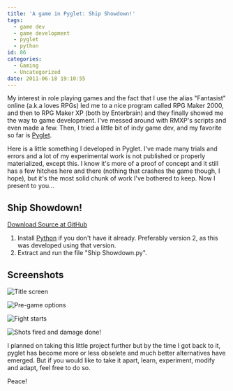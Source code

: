 ```yaml
---
title: 'A game in Pyglet: Ship Showdown!'
tags:
  - game dev
  - game development
  - pyglet
  - python
id: 86
categories:
  - Gaming
  - Uncategorized
date: 2011-06-18 19:10:55
---
```


My interest in role playing games and the fact that I use the alias "Fantasist" online (a.k.a loves RPGs) led me to a nice program called RPG Maker 2000, and then to RPG Maker XP (both by Enterbrain) and they finally showed me the way to game development. I've messed around with RMXP's scripts and even made a few. Then, I tried a little bit of indy game dev, and my favorite so far is [Pyglet](http://www.pyglet.org/ "Pyglet").

Here is a little something I developed in Pyglet. I've made many trials and errors and a lot of my experimental work is not published or properly materialized, except this. I know it's more of a proof of concept and it still has a few hitches here and there (nothing that crashes the game though, I hope), but it's the most solid chunk of work I've bothered to keep. Now I present to you...

## Ship Showdown!

[Download Source at GitHub](https://github.com/GauthamYerroju/ship-showdown-pyglet "Download the source code")

1. Install [Python](https://www.python.org/downloads/) if you don't have it already. Preferably version 2, as this was developed using that version.
2. Extract and run the file "Ship Showdown.py".

## Screenshots

![Title screen](/title.jpg)

![Pre-game options](/player-customization.jpg)

![Fight starts](/fight-starts.jpg)

![Shots fired and damage done!](/damage-done.jpg)

I planned on taking this little project further but by the time I got back to it, pyglet has become more or less obselete and much better alternatives have emerged. But if you would like to take it apart, learn, experiment, modify and adapt, feel free to do so.

Peace!
